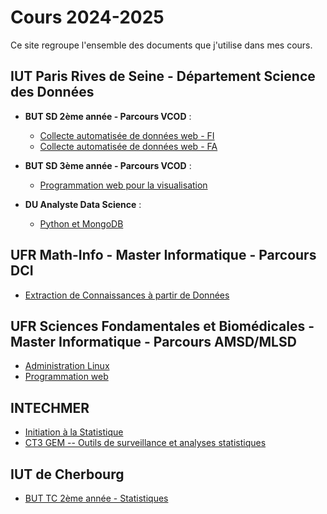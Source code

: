 # Cours 2024-2025

Ce site regroupe l'ensemble des documents que j'utilise dans mes cours.

## IUT Paris Rives de Seine - Département Science des Données

- **BUT SD 2ème année - Parcours VCOD** :
    - [Collecte automatisée de données web - FI](but2--vcod--fi--collecte)
    - [Collecte automatisée de données web - FA](but2--vcod--fa--collecte)

- **BUT SD 3ème année - Parcours VCOD** :
    - [Programmation web pour la visualisation](but3--vcod--dataviz-web)

- **DU Analyste Data Science** :
    - [Python et MongoDB](du-ads--python-mongo)

## UFR Math-Info - Master Informatique - Parcours DCI

- [Extraction de Connaissances à partir de Données](ufr--m1-dci--ecd)

## UFR Sciences Fondamentales et Biomédicales - Master Informatique - Parcours AMSD/MLSD

- [Administration Linux](ufr--m1-amsd-mlsd--linux)
- [Programmation web](ufr--m1-amsd-mlsd--prog-web)


## INTECHMER

- [Initiation à la Statistique]()
- [CT3 GEM -- Outils de surveillance et analyses statistiques](intechmer-3a-add-tests)

## IUT de Cherbourg

- [BUT TC 2ème année - Statistiques](tc-stats)


<!--
Ce site regroupe l'ensemble des documents que j'utilise dans mes cours pour l'année 2023-2024.

## IUT Paris-Rives de Seine

- [BUT SD 2ème année - Parcours VCOD - SAE Collecte automatisée de données web](but2--vcod--fa--collecte)

- [BUT SD 3ème année - Parcours VCOD - NoSQL](but3--vcod--fa--nosql)
- [BUT SD 3ème année - Parcours VCOD - SAE Outils Décisionnels](but3--vcod--fa--sae-finale)

- [BUT SD 3ème année - Parcours EMS - NoSQL](but3--ems--fa--nosql)

- [DU Analyste Data Science - Python et MongoDB](du-ads--python-mongo)

## Master Université Paris Cité

- [M1 Informatique - Parcours DCI - Extraction de Connaissances à partir de Données](ufr--m1-dci--ecd)

- [M1 Science des Données - Parcours AMSD/MLSD - Administration Linux](ufr--m1-amsd-mlsd--linux)
- [M1 Science des Données - Parcours AMSD/MLSD - Programmation web](ufr--m1-amsd-mlsd--prog-web)

## INSA Rouen

- [Mastère Science des Données - Ingénierie des Données](insa--m2-esd--ml)



> EN CONSTRUCTION
-->